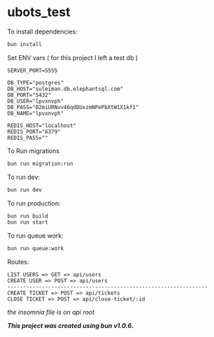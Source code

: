 # ubots_test

To install dependencies:

```bash
bun install
```

Set ENV vars ( for this project I left a test db )
```
SERVER_PORT=5555

DB_TYPE="postgres"
DB_HOST="suleiman.db.elephantsql.com"
DB_PORT="5432"
DB_USER="lpvxnvph"
DB_PASS="B2miURNvv46qdDUxzmNPePbXtW1X1kf1"
DB_NAME="lpvxnvph"

REDIS_HOST="localhost"
REDIS_PORT="6379"
REDIS_PASS=""
```

To Run migrations

```bash
bun run migration:run
```

To run dev:

```bash
bun run dev
```

To run production:

```bash
bun run build
bun run start
```

To run queue work:

```bash
bun run queue:work
```

Routes:

```
LIST USERS => GET => api/users
CREATE USER => POST => api/users
----------------------------------------------------------------
CREATE TICKET => POST => api/tickets
CLOSE TICKET => POST => api/close-ticket/:id
```

*the insomnia file is on api root*

***This project was created using bun v1.0.6.***
